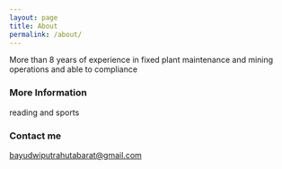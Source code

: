 ```yaml
---
layout: page
title: About
permalink: /about/
---
```


More than 8 years of experience in fixed plant maintenance and mining operations and able to compliance

### More Information

reading and sports

### Contact me

[bayudwiputrahutabarat@gmail.com](mailto:bayudwiputrahutabarat@gmail.com)
